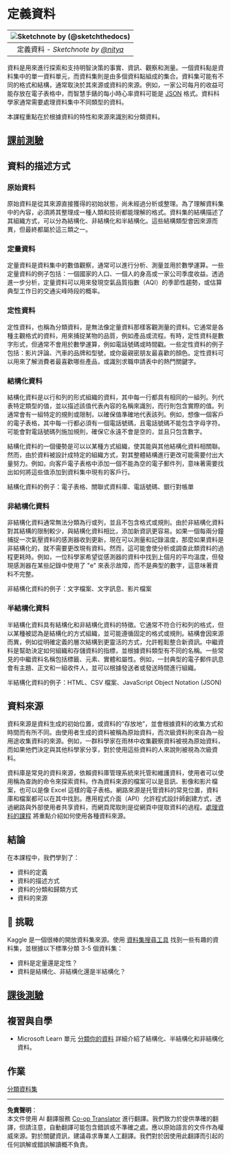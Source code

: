 <!--
CO_OP_TRANSLATOR_METADATA:
{
  "original_hash": "1228edf3572afca7d7cdcd938b6b4984",
  "translation_date": "2025-09-04T16:20:30+00:00",
  "source_file": "1-Introduction/03-defining-data/README.md",
  "language_code": "mo"
}
-->
# 定義資料

|![ Sketchnote by [(@sketchthedocs)](https://sketchthedocs.dev) ](../../sketchnotes/03-DefiningData.png)|
|:---:|
|定義資料 - _Sketchnote by [@nitya](https://twitter.com/nitya)_ |

資料是用來進行探索和支持明智決策的事實、資訊、觀察和測量。一個資料點是資料集中的單一資料單元，而資料集則是由多個資料點組成的集合。資料集可能有不同的格式和結構，通常取決於其來源或資料的來源。例如，一家公司每月的收益可能存放在電子表格中，而智慧手錶的每小時心率資料可能是 [JSON](https://stackoverflow.com/a/383699) 格式。資料科學家通常需要處理資料集中不同類型的資料。

本課程重點在於根據資料的特性和來源來識別和分類資料。

## [課前測驗](https://purple-hill-04aebfb03.1.azurestaticapps.net/quiz/4)

## 資料的描述方式

### 原始資料
原始資料是從其來源直接獲得的初始狀態，尚未經過分析或整理。為了理解資料集中的內容，必須將其整理成一種人類和技術都能理解的格式。資料集的結構描述了其組織方式，可以分為結構化、非結構化和半結構化。這些結構類型會因來源而異，但最終都屬於這三類之一。

### 定量資料
定量資料是資料集中的數值觀察，通常可以進行分析、測量並用於數學運算。一些定量資料的例子包括：一個國家的人口、一個人的身高或一家公司季度收益。透過進一步分析，定量資料可以用來發現空氣品質指數（AQI）的季節性趨勢，或估算典型工作日的交通尖峰時段的概率。

### 定性資料
定性資料，也稱為分類資料，是無法像定量資料那樣客觀測量的資料。它通常是各種主觀格式的資料，用來捕捉某物的品質，例如產品或流程。有時，定性資料是數字形式，但通常不會用於數學運算，例如電話號碼或時間戳。一些定性資料的例子包括：影片評論、汽車的品牌和型號，或你最親密朋友最喜歡的顏色。定性資料可以用來了解消費者最喜歡哪些產品，或識別求職申請表中的熱門關鍵字。

### 結構化資料
結構化資料是以行和列的形式組織的資料，其中每一行都具有相同的一組列。列代表特定類型的值，並以描述該值代表內容的名稱來識別，而行則包含實際的值。列通常會有一組特定的規則或限制，以確保值準確地代表該列。例如，想像一個客戶的電子表格，其中每一行都必須有一個電話號碼，且電話號碼不能包含字母字符。可能會對電話號碼列施加規則，確保它永遠不會是空的，並且只包含數字。

結構化資料的一個優勢是可以以某種方式組織，使其能與其他結構化資料相關聯。然而，由於資料被設計成特定的組織方式，對其整體結構進行更改可能需要付出大量努力。例如，向客戶電子表格中添加一個不能為空的電子郵件列，意味著需要找出如何將這些值添加到資料集中現有的客戶行。

結構化資料的例子：電子表格、關聯式資料庫、電話號碼、銀行對帳單

### 非結構化資料
非結構化資料通常無法分類為行或列，並且不包含格式或規則。由於非結構化資料對其結構的限制較少，與結構化資料相比，添加新資訊更容易。如果一個每兩分鐘捕捉一次氣壓資料的感測器收到更新，現在可以測量和記錄溫度，那麼如果資料是非結構化的，就不需要更改現有資料。然而，這可能會使分析或調查此類資料的過程更耗時。例如，一位科學家希望從感測器的資料中找到上個月的平均溫度，但發現感測器在某些記錄中使用了 "e" 來表示故障，而不是典型的數字，這意味著資料不完整。

非結構化資料的例子：文字檔案、文字訊息、影片檔案

### 半結構化資料
半結構化資料具有結構化和非結構化資料的特徵。它通常不符合行和列的格式，但以某種被認為是結構化的方式組織，並可能遵循固定的格式或規則。結構會因來源而異，例如從明確定義的層次結構到更靈活的方式，允許輕鬆整合新資訊。中繼資料是幫助決定如何組織和存儲資料的指標，並根據資料類型有不同的名稱。一些常見的中繼資料名稱包括標籤、元素、實體和屬性。例如，一封典型的電子郵件訊息會有主題、正文和一組收件人，並可以根據發送者或發送時間進行組織。

半結構化資料的例子：HTML、CSV 檔案、JavaScript Object Notation (JSON)

## 資料來源

資料來源是資料生成的初始位置，或資料的“存放地”，並會根據資料的收集方式和時間而有所不同。由使用者生成的資料被稱為原始資料，而次級資料則來自為一般用途收集資料的來源。例如，一群科學家在雨林中收集觀察資料被視為原始資料，而如果他們決定與其他科學家分享，對於使用這些資料的人來說則被視為次級資料。

資料庫是常見的資料來源，依賴資料庫管理系統來托管和維護資料，使用者可以使用稱為查詢的命令來探索資料。作為資料來源的檔案可以是音訊、影像和影片檔案，也可以是像 Excel 這樣的電子表格。網路來源是托管資料的常見位置，資料庫和檔案都可以在其中找到。應用程式介面（API）允許程式設計師創建方式，透過網路與外部使用者共享資料，而網頁爬取則是從網頁中提取資料的過程。[處理資料的課程](../../../../../../../../../2-Working-With-Data) 將重點介紹如何使用各種資料來源。

## 結論

在本課程中，我們學到了：

- 資料的定義
- 資料的描述方式
- 資料的分類和歸類方式
- 資料的來源

## 🚀 挑戰

Kaggle 是一個很棒的開放資料集來源。使用 [資料集搜尋工具](https://www.kaggle.com/datasets) 找到一些有趣的資料集，並根據以下標準分類 3-5 個資料集：

- 資料是定量還是定性？
- 資料是結構化、非結構化還是半結構化？

## [課後測驗](https://ff-quizzes.netlify.app/en/ds/)

## 複習與自學

- Microsoft Learn 單元 [分類你的資料](https://docs.microsoft.com/en-us/learn/modules/choose-storage-approach-in-azure/2-classify-data) 詳細介紹了結構化、半結構化和非結構化資料。

## 作業

[分類資料集](assignment.md)

---

**免責聲明**：  
本文件使用 AI 翻譯服務 [Co-op Translator](https://github.com/Azure/co-op-translator) 進行翻譯。我們致力於提供準確的翻譯，但請注意，自動翻譯可能包含錯誤或不準確之處。應以原始語言的文件作為權威來源。對於關鍵資訊，建議尋求專業人工翻譯。我們對於因使用此翻譯而引起的任何誤解或錯誤解讀概不負責。